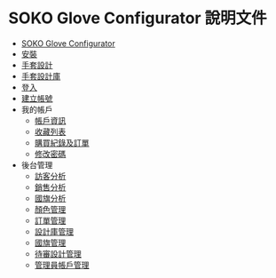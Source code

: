 # SOKO Glove Configurator 說明文件
* [SOKO Glove Configurator](README.md)
* [安裝](install.md)
* [手套設計](glove_design.md)
* [手套設計庫](glove_gallery.md)
* [登入](sign_in.md)
* [建立帳號](register.md)
* 我的帳戶
  * [帳戶資訊](my_account/account_info.md)
  * [收藏列表](my_account/my_list.md)
  * [購買紀錄及訂單](my_account/order_history.md)
  * [修改密碼](my_account/modify_my_pw.md)
* 後台管理
  * [訪客分析](back_manage/visitors_analytics.md)
  * [銷售分析](back_manage/sales_analytics.md)
  * [國旗分析](back_manage/flags_analytics.md)
  * [顏色管理](back_manage/color_management.md)
  * [訂單管理](back_manage/order_manage.md)
  * [設計庫管理](back_manage/gallery_management.md)
  * [國旗管理](back_manage/flag_management.md)
  * [待審設計管理](back_manage/pending_management.md)
  * [管理員帳戶管理](back_manage/admin_management.md)
